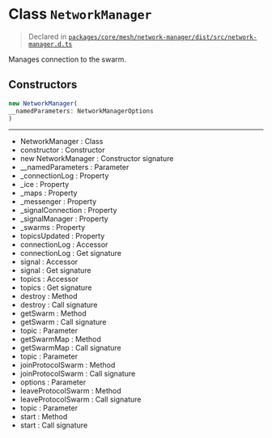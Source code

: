 # Class `NetworkManager`
> Declared in [`packages/core/mesh/network-manager/dist/src/network-manager.d.ts`](undefined)

Manages connection to the swarm.

## Constructors
```ts
new NetworkManager(
__namedParameters: NetworkManagerOptions
)
```

---
- NetworkManager : Class
- constructor : Constructor
- new NetworkManager : Constructor signature
- __namedParameters : Parameter
- _connectionLog : Property
- _ice : Property
- _maps : Property
- _messenger : Property
- _signalConnection : Property
- _signalManager : Property
- _swarms : Property
- topicsUpdated : Property
- connectionLog : Accessor
- connectionLog : Get signature
- signal : Accessor
- signal : Get signature
- topics : Accessor
- topics : Get signature
- destroy : Method
- destroy : Call signature
- getSwarm : Method
- getSwarm : Call signature
- topic : Parameter
- getSwarmMap : Method
- getSwarmMap : Call signature
- topic : Parameter
- joinProtocolSwarm : Method
- joinProtocolSwarm : Call signature
- options : Parameter
- leaveProtocolSwarm : Method
- leaveProtocolSwarm : Call signature
- topic : Parameter
- start : Method
- start : Call signature
